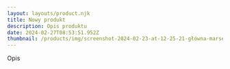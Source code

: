 ```yaml
---
layout: layouts/product.njk
title: Nowy produkt
description: Opis produktu
date: 2024-02-27T08:53:51.952Z
thumbnail: /products/img/screenshot-2024-02-23-at-12-25-21-główna-marselle-1-.png
---
```

Opis